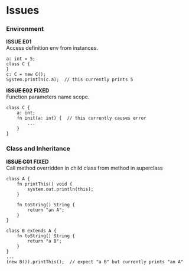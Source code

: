 # Issues

### Environment

**ISSUE E01** \
Access definition env from instances.
```
a: int = 5;
class C {
}
c: C = new C();
System.println(c.a);  // this currently prints 5
```

~~**ISSUE E02**~~ **FIXED** \
Function parameters name scope.
```
class C {
    a: int;
    fn init(a: int) {  // this currently causes error
        ...
    }    
}
```

### Class and Inheritance

~~**ISSUE C01**~~ **FIXED** \
Call method overridden in child class from method in superclass
```
class A {
    fn printThis() void {
        system.out.println(this);
    }

    fn toString() String {
        return "an A";
    }
}

class B extends A {
    fn toString() String {
        return "a B";
    }
}
...
(new B()).printThis();  // expect "a B" but currently prints "an A"

```
